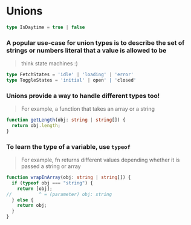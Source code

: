 # Unions
```ts
type IsDaytime = true | false
```

### A popular use-case for union types is to describe the set of strings or numbers literal that a value is allowed to be
> think state machines :)


```ts
type FetchStates = 'idle' | 'loading' | 'error'
type ToggleStates = 'initial' | open' | 'closed'
```

### Unions provide a way to handle different types too!
> For example, a function that takes an array or a string

```ts
function getLength(obj: string | string[]) {
  return obj.length;
}
```

### To learn the type of a variable, use `typeof`
> For example, fn returns different values depending whether it is passed a string or array

```ts
function wrapInArray(obj: string | string[]) {
  if (typeof obj === "string") {
    return [obj];
//          ^ = (parameter) obj: string
  } else {
    return obj;
  }
}
```